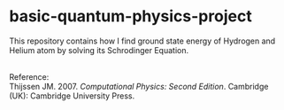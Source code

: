 # basic-quantum-physics-project

This repository contains how I find ground state energy of Hydrogen and Helium atom by solving its Schrodinger Equation. <br><br>

Reference: <br>
Thijssen JM. 2007. _Computational Physics: Second Edition_. Cambridge (UK): Cambridge University Press.
